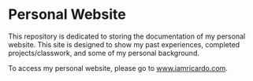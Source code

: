 # Personal Website
This repository is dedicated to storing the documentation of my personal website. This site is designed to show my past experiences, completed projects/classwork, and some of my personal background.

To access my personal website, please go to www.iamricardo.com.